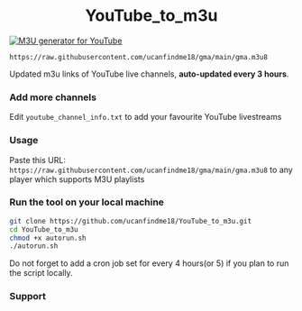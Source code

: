 
<h1 align="center"> YouTube_to_m3u </h1>

[![M3U generator for YouTube](https://github.com/benmoose39/YouTube_to_m3u/actions/workflows/m3u_Generator.yml/badge.svg)](https://github.com/benmoose39/YouTube_to_m3u/actions/workflows/m3u_Generator.yml)

`https://raw.githubusercontent.com/ucanfindme18/gma/main/gma.m3u8`

Updated m3u links of YouTube live channels, **auto-updated every 3 hours**.


### Add more channels
Edit `youtube_channel_info.txt` to add your favourite YouTube livestreams



### Usage
Paste this URL: `https://raw.githubusercontent.com/ucanfindme18/gma/main/gma.m3u8` to any player which supports M3U playlists

### Run the tool on your local machine
``` bash
git clone https://github.com/ucanfindme18/YouTube_to_m3u.git
cd YouTube_to_m3u
chmod +x autorun.sh
./autorun.sh
```

Do not forget to add a cron job set for every 4 hours(or 5) if you plan to run the script locally.

### Support


